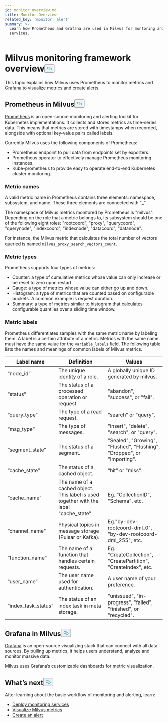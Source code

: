 ```yaml
---
id: monitor_overview.md
title: Monitor Overview
related_key: 'monitor, alert'
summary: >-
  Learn how Prometheus and Grafana are used in Milvus for montoring and alerting
  services.
---
```

<h1 id="Milvus-monitoring-framework-overview" class="common-anchor-header">Milvus monitoring framework overview<button data-href="#Milvus-monitoring-framework-overview" class="anchor-icon" translate="no">
      <svg translate="no"
        aria-hidden="true"
        focusable="false"
        height="20"
        version="1.1"
        viewBox="0 0 16 16"
        width="16"
      >
        <path
          fill="#0092E4"
          fill-rule="evenodd"
          d="M4 9h1v1H4c-1.5 0-3-1.69-3-3.5S2.55 3 4 3h4c1.45 0 3 1.69 3 3.5 0 1.41-.91 2.72-2 3.25V8.59c.58-.45 1-1.27 1-2.09C10 5.22 8.98 4 8 4H4c-.98 0-2 1.22-2 2.5S3 9 4 9zm9-3h-1v1h1c1 0 2 1.22 2 2.5S13.98 12 13 12H9c-.98 0-2-1.22-2-2.5 0-.83.42-1.64 1-2.09V6.25c-1.09.53-2 1.84-2 3.25C6 11.31 7.55 13 9 13h4c1.45 0 3-1.69 3-3.5S14.5 6 13 6z"
        ></path>
      </svg>
    </button></h1><p>This topic explains how Milvus uses Prometheus to monitor metrics and Grafana to visualize metrics and create alerts.</p>
<h2 id="Prometheus-in-Milvus" class="common-anchor-header">Prometheus in Milvus<button data-href="#Prometheus-in-Milvus" class="anchor-icon" translate="no">
      <svg translate="no"
        aria-hidden="true"
        focusable="false"
        height="20"
        version="1.1"
        viewBox="0 0 16 16"
        width="16"
      >
        <path
          fill="#0092E4"
          fill-rule="evenodd"
          d="M4 9h1v1H4c-1.5 0-3-1.69-3-3.5S2.55 3 4 3h4c1.45 0 3 1.69 3 3.5 0 1.41-.91 2.72-2 3.25V8.59c.58-.45 1-1.27 1-2.09C10 5.22 8.98 4 8 4H4c-.98 0-2 1.22-2 2.5S3 9 4 9zm9-3h-1v1h1c1 0 2 1.22 2 2.5S13.98 12 13 12H9c-.98 0-2-1.22-2-2.5 0-.83.42-1.64 1-2.09V6.25c-1.09.53-2 1.84-2 3.25C6 11.31 7.55 13 9 13h4c1.45 0 3-1.69 3-3.5S14.5 6 13 6z"
        ></path>
      </svg>
    </button></h2><p><a href="https://prometheus.io/docs/introduction/overview/">Prometheus</a> is an open-source monitoring and alerting toolkit for Kubernetes implementations. It collects and stores metrics as time-series data. This means that metrics are stored with timestamps when recorded, alongside with optional key-value pairs called labels.</p>
<p>Currently Milvus uses the following components of Prometheus:</p>
<ul>
<li>Prometheus endpoint to pull data from endpoints set by exporters.</li>
<li>Prometheus operator to effectively manage Prometheus monitoring instances.</li>
<li>Kube-prometheus to provide easy to operate end-to-end Kubernetes cluster monitoring.</li>
</ul>
<h3 id="Metric-names" class="common-anchor-header">Metric names</h3><p>A valid metric name in Prometheus contains three elements: namespace, subsystem, and name. These three elements are connected with &quot;_&quot;.</p>
<p>The namespace of Milvus metrics monitored by Prometheus is &quot;milvus&quot;. Depending on the role that a metric belongs to, its subsystem should be one of the following eight roles: &quot;rootcoord&quot;, &quot;proxy&quot;, &quot;querycoord&quot;, &quot;querynode&quot;, &quot;indexcoord&quot;, &quot;indexnode&quot;, &quot;datacoord&quot;, &quot;datanode&quot;.</p>
<p>For instance, the Milvus metric that calculates the total number of vectors queried is named <code translate="no">milvus_proxy_search_vectors_count</code>.</p>
<h3 id="Metric-types" class="common-anchor-header">Metric types</h3><p>Prometheus supports four types of metrics:</p>
<ul>
<li>Counter: a type of cumulative metrics whose value can only increase or be reset to zero upon restart.</li>
<li>Gauge: a type of metrics whose value can either go up and down.</li>
<li>Histogram: a type of metrics that are counted based on configurable buckets. A common example is request duration.</li>
<li>Summary: a type of metrics similar to histogram that calculates configurable quantiles over a sliding time window.</li>
</ul>
<h3 id="Metric-labels" class="common-anchor-header">Metric labels</h3><p>Prometheus differentiates samples with the same metric name by labeling them. A label is a certain attribute of a metric. Metrics with the same name must have the same value for the <code translate="no">variable_labels</code> field. The following table lists the names and meanings of common labels of Milvus metrics.</p>
<table>
<thead>
<tr><th>Label name</th><th>Definition</th><th>Values</th></tr>
</thead>
<tbody>
<tr><td>“node_id”</td><td>The unique identity of a role.</td><td>A globally unique ID generated by milvus.</td></tr>
<tr><td>“status”</td><td>The status of a processed operation or request.</td><td>&quot;abandon&quot;, &quot;success&quot;, or &quot;fail&quot;.</td></tr>
<tr><td>“query_type”</td><td>The type of a read request.</td><td>“search” or &quot;query&quot;.</td></tr>
<tr><td>“msg_type”</td><td>The type of messages.</td><td>&quot;insert&quot;, &quot;delete&quot;, &quot;search&quot;, or &quot;query&quot;.</td></tr>
<tr><td>“segment_state”</td><td>The status of a segment.</td><td>&quot;Sealed&quot;, &quot;Growing&quot;, &quot;Flushed&quot;, &quot;Flushing&quot;, &quot;Dropped&quot;, or &quot;Importing&quot;.</td></tr>
<tr><td>“cache_state”</td><td>The status of a cached object.</td><td>“hit” or &quot;miss&quot;.</td></tr>
<tr><td>“cache_name”</td><td>The name of a cached object. This label is used together with the label &quot;cache_state&quot;.</td><td>Eg. &quot;CollectionID&quot;, &quot;Schema&quot;, etc.</td></tr>
<tr><td>“channel_name&quot;</td><td>Physical topics in message storage (Pulsar or Kafka).</td><td>Eg.&quot;by-dev-rootcoord-dml_0&quot;, &quot;by-dev-rootcoord-dml_255&quot;, etc.</td></tr>
<tr><td>“function_name”</td><td>The name of a function that handles certain requests.</td><td>Eg. &quot;CreateCollection&quot;, &quot;CreatePartition&quot;, &quot;CreateIndex&quot;, etc.</td></tr>
<tr><td>“user_name”</td><td>The user name used for authentication.</td><td>A user name of your preference.</td></tr>
<tr><td>“index_task_status”</td><td>The status of an index task in meta storage.</td><td>&quot;unissued&quot;, &quot;in-progress&quot;, &quot;failed&quot;, &quot;finished&quot;, or &quot;recycled&quot;.</td></tr>
</tbody>
</table>
<h2 id="Grafana-in-Milvus" class="common-anchor-header">Grafana in Milvus<button data-href="#Grafana-in-Milvus" class="anchor-icon" translate="no">
      <svg translate="no"
        aria-hidden="true"
        focusable="false"
        height="20"
        version="1.1"
        viewBox="0 0 16 16"
        width="16"
      >
        <path
          fill="#0092E4"
          fill-rule="evenodd"
          d="M4 9h1v1H4c-1.5 0-3-1.69-3-3.5S2.55 3 4 3h4c1.45 0 3 1.69 3 3.5 0 1.41-.91 2.72-2 3.25V8.59c.58-.45 1-1.27 1-2.09C10 5.22 8.98 4 8 4H4c-.98 0-2 1.22-2 2.5S3 9 4 9zm9-3h-1v1h1c1 0 2 1.22 2 2.5S13.98 12 13 12H9c-.98 0-2-1.22-2-2.5 0-.83.42-1.64 1-2.09V6.25c-1.09.53-2 1.84-2 3.25C6 11.31 7.55 13 9 13h4c1.45 0 3-1.69 3-3.5S14.5 6 13 6z"
        ></path>
      </svg>
    </button></h2><p><a href="https://grafana.com/docs/grafana/latest/introduction/">Grafana</a> is an open-source visualizing stack that can connect with all data sources. By pulling up metrics, it helps users understand, analyze and monitor massive data.</p>
<p>Milvus uses Grafana’s customizable dashboards for metric visualization.</p>
<h2 id="Whats-next" class="common-anchor-header">What’s next<button data-href="#Whats-next" class="anchor-icon" translate="no">
      <svg translate="no"
        aria-hidden="true"
        focusable="false"
        height="20"
        version="1.1"
        viewBox="0 0 16 16"
        width="16"
      >
        <path
          fill="#0092E4"
          fill-rule="evenodd"
          d="M4 9h1v1H4c-1.5 0-3-1.69-3-3.5S2.55 3 4 3h4c1.45 0 3 1.69 3 3.5 0 1.41-.91 2.72-2 3.25V8.59c.58-.45 1-1.27 1-2.09C10 5.22 8.98 4 8 4H4c-.98 0-2 1.22-2 2.5S3 9 4 9zm9-3h-1v1h1c1 0 2 1.22 2 2.5S13.98 12 13 12H9c-.98 0-2-1.22-2-2.5 0-.83.42-1.64 1-2.09V6.25c-1.09.53-2 1.84-2 3.25C6 11.31 7.55 13 9 13h4c1.45 0 3-1.69 3-3.5S14.5 6 13 6z"
        ></path>
      </svg>
    </button></h2><p>After learning about the basic workflow of monitoring and alerting, learn:</p>
<ul>
<li><a href="/docs/ja/monitor.md">Deploy monitoring services</a></li>
<li><a href="/docs/ja/visualize.md">Visualize Milvus metrics</a></li>
<li><a href="/docs/ja/alert.md">Create an alert</a></li>
</ul>
